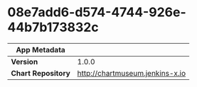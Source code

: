 # 08e7add6-d574-4744-926e-44b7b173832c

|App Metadata||
|---|---|
| **Version** | 1.0.0 |
| **Chart Repository** | http://chartmuseum.jenkins-x.io |
